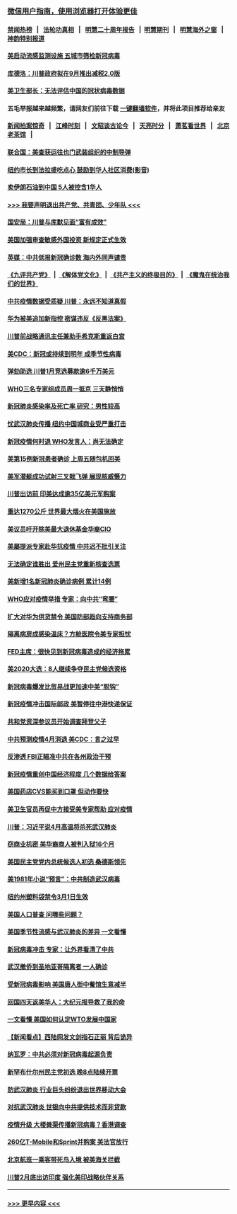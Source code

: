 ### [微信用户指南，使用浏览器打开体验更佳](https://github.com/gfw-breaker/banned-news1/blob/master/indexes/wechat-guide.md?t=0)
#### [禁闻热榜](热点新闻.md?t=0)  &nbsp;&nbsp;|&nbsp;&nbsp; [法轮功真相](https://github.com/gfw-breaker/truth/blob/master/README.md?t=0) &nbsp;&nbsp;|&nbsp;&nbsp; [明慧二十周年报告](https://github.com/gfw-breaker/mh-reports/blob/master/README.md?t=0) &nbsp;&nbsp;|&nbsp;&nbsp;[明慧期刊](https://github.com/gfw-breaker/mh-qikan) &nbsp;&nbsp;|&nbsp;&nbsp; [明慧海外之窗](https://github.com/gfw-breaker/mh-news/blob/master/README.md?t=0) &nbsp;&nbsp;|&nbsp;&nbsp; [神韵特别报道](https://github.com/gfw-breaker/mh-news/blob/master/shenyun.md?t=0)
#### [美启动流感监测设施 五城市筛检新冠病毒](../pages/nsc412/n11869689.md?t=02150422) 
#### [库德洛：川普政府拟在9月推出减税2.0版](../pages/nsc412/n11869627.md?t=02150422) 
#### [美卫生部长：无法评估中国的冠状病毒数据](../pages/nsc412/n11869301.md?t=02150422) 
#### 五毛举报越来越频繁，请网友们前往下载 [一键翻墙软件](https://github.com/gfw-breaker/ssr-accounts)，并将此项目推荐给亲友
#### [新闻拍案惊奇](https://github.com/gfw-breaker/banned-news1/blob/master/pages/link4.md) &nbsp;&nbsp;|&nbsp;&nbsp; [江峰时刻](https://github.com/gfw-breaker/banned-news1/blob/master/pages/link4.md) &nbsp;&nbsp;|&nbsp;&nbsp; [文昭谈古论今](https://github.com/gfw-breaker/banned-news1/blob/master/pages/link4.md) &nbsp;&nbsp;|&nbsp;&nbsp; [天亮时分](https://github.com/gfw-breaker/banned-news1/blob/master/pages/link4.md) &nbsp;&nbsp;|&nbsp;&nbsp; [萧茗看世界](https://github.com/gfw-breaker/banned-news1/blob/master/pages/link4.md) &nbsp;&nbsp;|&nbsp;&nbsp; [北京老茶馆](https://github.com/gfw-breaker/banned-news1/blob/master/pages/link4.md) &nbsp;&nbsp;|&nbsp;&nbsp; 
#### [联合国：美查获运往也门武装组织的中制导弹](../pages/nsc412/n11868677.md?t=02150422) 
#### [纽约市长到法拉盛吃点心  鼓励到华人社区消费(影音)](../pages/nsc412/n11868197.md?t=02150422) 
#### [卖伊朗石油到中国  5人被控含1华人](../pages/nsc412/n11867988.md?t=02150422) 
#### [>>> 我要声明退出共产党、共青团、少年队 <<<](https://github.com/begood0513/goodnews/blob/master/quit/letter.md) 
#### [国安局：川普与库默见面“富有成效”](../pages/nsc412/n11867976.md?t=02150422) 
#### [美国加强审查敏感外国投资 新规定正式生效](../pages/nsc412/n11868041.md?t=02150422) 
#### [英媒：中共低报新冠确诊数 海内外同声谴责](../pages/nsc412/n11867421.md?t=02150422) 
#### [《九评共产党》](https://github.com/begood0513/9ping.md/blob/master/README.md) &nbsp;|&nbsp; [《解体党文化》](../../../../jtdwh.md/blob/master/README.md)  &nbsp;|&nbsp; [《共产主义的终极目的》](../../../../gczydzjmd.md/blob/master/README.md) &nbsp;|&nbsp; [《魔鬼在统治我们的世界》](../../../../mgztzwmdsj.md/blob/master/README.md) 
#### [中共疫情数据受质疑 川普：永远不知道真假](../pages/nsc412/n11867195.md?t=02150422) 
#### [华为被美追加新指控 密谋违反《反黑法案》](../pages/nsc412/n11867191.md?t=02150422) 
#### [川普前战略通讯主任兼助手希克斯重返白宫](../pages/nsc412/n11867104.md?t=02150422) 
#### [美CDC：新冠或持续到明年 成季节性病毒](../pages/nsc412/n11867279.md?t=02150422) 
#### [弹劾助选 川普1月竞选募款逾6千万美元](../pages/nsc412/n11866950.md?t=02150422) 
#### [WHO三名专家组成员周一抵京 三天静悄悄](../pages/nsc412/n11866947.md?t=02150422) 
#### [新冠肺炎感染率及死亡率 研究：男性较高](../pages/nsc412/n11866956.md?t=02150422) 
#### [忧武汉肺炎传播 纽约中国城商业受严重打击](../pages/nsc412/n11866902.md?t=02150422) 
#### [新冠疫情何时退 WHO发言人：尚无法确定](../pages/nsc412/n11866864.md?t=02150422) 
#### [美第15例新冠患者确诊 上周五随包机回美](../pages/nsc412/n11866852.md?t=02150422) 
#### [美军潜艇成功试射三叉戟飞弹 展现核威慑力](../pages/nsc412/n11866046.md?t=02150422) 
#### [川普出访前 印美达成逾35亿美元军购案](../pages/nsc412/n11865444.md?t=02150422) 
#### [重达1270公斤 世界最大烟火在美国施放](../pages/nsc412/n11865198.md?t=02150422) 
#### [美议员吁开除美最大退休基金华裔CIO](../pages/nsc412/n11865230.md?t=02150422) 
#### [美屡提派专家赴华抗疫情 中共迟不批引关注](../pages/nsc412/n11864719.md?t=02150422) 
#### [无法确定谁胜出 爱州民主党重新核查选票](../pages/nsc412/n11864830.md?t=02150422) 
#### [美新增1名新冠肺炎确诊病例 累计14例](../pages/nsc412/n11864893.md?t=02150422) 
#### [WHO应对疫情举措 专家：向中共“弯腰”](../pages/nsc412/n11864727.md?t=02150422) 
#### [扩大对华为供货禁令 美国防部趋向支持商务部](../pages/nsc412/n11864773.md?t=02150422) 
#### [隔离病房成感染温床？方舱医院令美专家担忧](../pages/nsc412/n11864575.md?t=02150422) 
#### [FED主席：很快见到新冠病毒造成的经济拖累](../pages/nsc412/n11864507.md?t=02150422) 
#### [美2020大选：8人继续争夺民主党候选资格](../pages/nsc412/n11864327.md?t=02150422) 
#### [新冠病毒爆发比贸易战更加速中美“脱钩”](../pages/nsc412/n11864470.md?t=02150422) 
#### [新冠疫情冲击国际邮政 美暂停往中港快递保证](../pages/nsc412/n11864207.md?t=02150422) 
#### [共和党资深参议员开始调查拜登父子](../pages/nsc412/n11863984.md?t=02150422) 
#### [中共预测疫情4月消退 美CDC：言之过早](../pages/nsc412/n11864310.md?t=02150422) 
#### [反渗透 FBI正瞄准中共在各州政治干预](../pages/nsc412/n11864300.md?t=02150422) 
#### [新冠疫情重创中国经济程度 几个数据给答案](../pages/nsc412/n11864203.md?t=02150422) 
#### [美国药店CVS能买到口罩 但动作要快](../pages/nsc412/n11862438.md?t=02150422) 
#### [美卫生官员再促中方接受美专家帮助 应对疫情](../pages/nsc412/n11864043.md?t=02150422) 
#### [川普：习近平说4月高温将杀死武汉肺炎](../pages/nsc412/n11860814.md?t=02150422) 
#### [窃商业机密 美华裔商人被判入狱16个月](../pages/nsc412/n11863911.md?t=02150422) 
#### [美国民主党党内总统候选人初选 桑德斯领先](../pages/nsc412/n11863475.md?t=02150422) 
#### [美1981年小说“预言”：中共制造武汉病毒](../pages/nsc412/n11863306.md?t=02150422) 
#### [纽约州塑料袋禁令3月1日生效](../pages/nsc412/n11862832.md?t=02150422) 
#### [美国人口普查  问哪些问题？](../pages/nsc412/n11862808.md?t=02150422) 
#### [美国季节性流感与武汉肺炎的差异 一文看懂](../pages/nsc412/n11862428.md?t=02150422) 
#### [新冠病毒冲击 专家：让外界看清了中共](../pages/nsc412/n11862280.md?t=02150422) 
#### [武汉撤侨到圣地亚哥隔离者 一人确诊](../pages/nsc412/n11862460.md?t=02150422) 
#### [受新冠病毒影响 美国唐人街中餐馆生意减半](../pages/nsc412/n11861940.md?t=02150422) 
#### [回国四天返美华人：大纪元报导救了我的命](../pages/nsc412/n11862181.md?t=02150422) 
#### [一文看懂 美国如何认定WTO发展中国家](../pages/nsc412/n11862051.md?t=02150422) 
#### [【新闻看点】西陆网发文剑指石正丽 背后诡异](../pages/nsc412/n11861792.md?t=02150422) 
#### [纳瓦罗：中共必须对新冠病毒起源负责](../pages/nsc412/n11861810.md?t=02150422) 
#### [新罕布什尔州民主党初选 晚8点陆续开票](../pages/nsc412/n11861872.md?t=02150422) 
#### [防武汉肺炎 行业巨头纷纷退出世界移动大会](../pages/nsc412/n11861795.md?t=02150422) 
#### [对抗武汉肺炎 世银向中共提供技术而非贷款](../pages/nsc412/n11861652.md?t=02150422) 
#### [疫情升级 大楼粪渠传播新冠病毒？香港调查](../pages/nsc412/n11861556.md?t=02150422) 
#### [260亿T-Mobile和Sprint并购案 美法官放行](../pages/nsc412/n11861511.md?t=02150422) 
#### [北京航班一乘客带死鸟入境 被美海关拦截](../pages/nsc412/n11861317.md?t=02150422) 
#### [川普2月底出访印度 强化美印战略伙伴关系](../pages/nsc412/n11860557.md?t=02150422) 

----
#### [ >>> 更早内容 <<< ](../indexes/nsc412-earlier.md)
